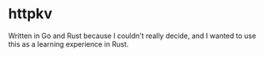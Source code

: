 # httpkv

Written in Go and Rust because I couldn't really decide, and I wanted to use this as a learning experience in Rust.
